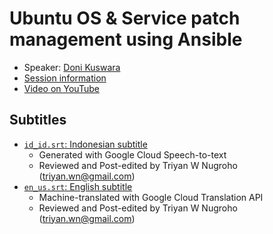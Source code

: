 # Ubuntu OS & Service patch management using Ansible

- Speaker: [Doni Kuswara](mailto:donkus.dk@gmail.com)
- [Session information](https://2021.ubucon.asia/sessions/ubuntu_os__service_patch_management_using_ansible/)
- [Video on YouTube](https://www.youtube.com/watch?v=x0lskFoMmb4)

## Subtitles
- [`id_id.srt`: Indonesian subtitle](id_id.srt)
    - Generated with Google Cloud Speech-to-text
    - Reviewed and Post-edited by Triyan W Nugroho (triyan.wn@gmail.com)
- [`en_us.srt`: English subtitle](en_us.srt)
    - Machine-translated with Google Cloud Translation API
    - Reviewed and Post-edited by Triyan W Nugroho (triyan.wn@gmail.com)
